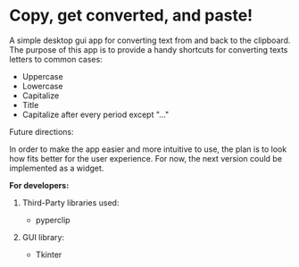 # Copy, get converted, and paste!

A simple desktop gui app for converting text from and back to the clipboard. The purpose of this app is to provide a handy shortcuts for converting texts letters to common cases:

- Uppercase
- Lowercase
- Capitalize
- Title
- Capitalize after every period except "..."

Future directions:

In order to make the app easier and more intuitive to use, the plan is to look how fits better for the user experience. For now, the next version could be implemented as a widget.

**For developers:**

1. Third-Party libraries used:
    - pyperclip

2. GUI library:
    - Tkinter
